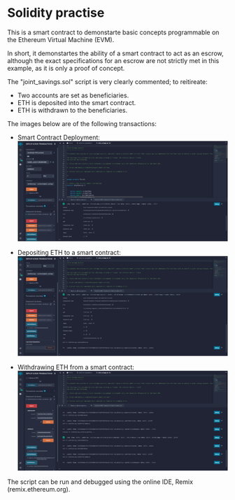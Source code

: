 # Solidity practise

This is a smart contract to demonstarte basic concepts programmable on the Ethereum Virtual Machine (EVM).

In short, it demonstartes the ability of a smart contract to act as an escrow, although the exact specifications for an escrow are not strictly met in this example, as it is only a proof of concept.

The "joint_savings.sol" script is very clearly commented; to reitireate:

  - Two accounts are set as beneficiaries.
  - ETH is deposited into the smart contract.
  - ETH is withdrawn to the beneficiaries.

The images below are of the following transactions:

- Smart Contract Deployment:
![](https://github.com/Femi-0/Solidity_practise/blob/main/Execution_Results/Deployment.png)

- Depositing ETH to a smart contract:
![](https://github.com/Femi-0/Solidity_practise/blob/main/Execution_Results/dep_10_eth.png)

- Withdrawing ETH from a smart contract:
![](https://github.com/Femi-0/Solidity_practise/blob/main/Execution_Results/acct_2_withd.png)

The script can be run and debugged using the online IDE, Remix (remix.ethereum.org).
